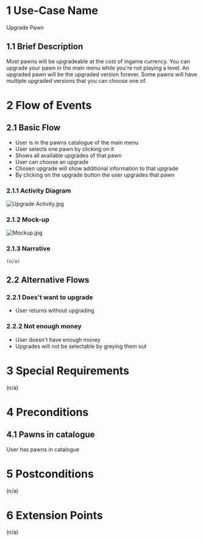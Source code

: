 # 1 Use-Case Name

Upgrade Pawn

## 1.1 Brief Description

Most pawns will be upgradeable at the cost of ingame currency. You can upgrade your pawn in the main menu while you're not playing a level. An upgraded pawn will be the upgraded version forever. Some pawns will have multiple upgraded versions that you can choose one of.

# 2 Flow of Events

## 2.1 Basic Flow

* User is in the pawns catalogue of the main menu
* User selects one pawn by clicking on it
* Shows all available upgrades of that pawn
* User can choose an upgrade
* Chosen upgrade will show additional information to that upgrade
* By clicking on the upgrade button the user upgrades that pawn

### 2.1.1 Activity Diagram

![Upgrade Activity.jpg](https://raw.githubusercontent.com/steiditi/Spybot-Reloaded-Doc/24e1b1b882fb75ca6bfdd9f6ef7b086e8655e2d6/UseCases/Upgrade/upgrade%20Activity.svg)

### 2.1.2 Mock-up

![Mockup.jpg](https://raw.githubusercontent.com/steiditi/Spybot-Reloaded-Doc/24e1b1b882fb75ca6bfdd9f6ef7b086e8655e2d6/UseCases/Upgrade/Mockup.svg)

### 2.1.3 Narrative

```
(n/a)
```

## 2.2 Alternative Flows

### 2.2.1 Does't want to upgrade

* User returns without upgrading

### 2.2.2 Not enough money

* User doesn't have enough money
* Upgrades will not be selectable by greying them out

# 3 Special Requirements

(n/a)

# 4 Preconditions

## 4.1 Pawns in catalogue

User has pawns in catalogue

# 5 Postconditions

(n/a)

# 6 Extension Points

(n/a)
